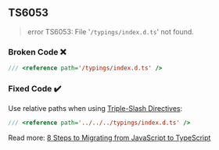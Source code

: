 ## TS6053

> error TS6053: File '`/typings/index.d.ts`' not found.

### Broken Code ❌

```ts
/// <reference path='/typings/index.d.ts' />
```

### Fixed Code ✔️

Use relative paths when using [Triple-Slash Directives](https://www.typescriptlang.org/docs/handbook/triple-slash-directives.html):

```ts
/// <reference path='../../../typings/index.d.ts' />
```

Read more: [8 Steps to Migrating from JavaScript to TypeScript](https://www.webcodegeeks.com/javascript/8-steps-migrating-javascript-typescript/)
